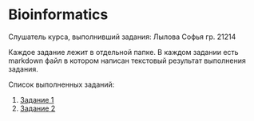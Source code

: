 # Bioinformatics
Слушатель курса, выполнивший задания: Лылова Софья гр. 21214

Каждое задание лежит в отдельной папке. В каждом задании есть markdown файл в котором написан текстовый результат выполнения задания. 

Список выполненных заданий:
1. [Задание 1](task1/Task1.md)
2. [Задание 2](task2/Task2.md)